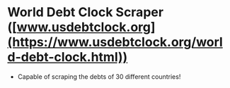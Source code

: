 # World Debt Clock Scraper ([www.usdebtclock.org](https://www.usdebtclock.org/world-debt-clock.html))

- Capable of scraping the debts of 30 different countries!
